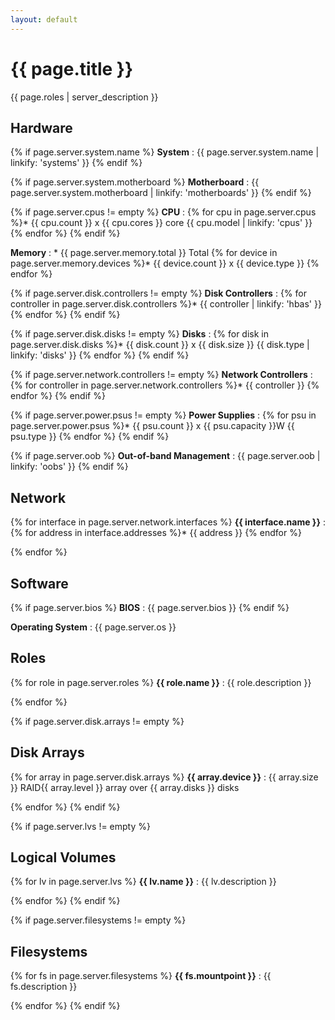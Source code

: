 ```yaml
---
layout: default
---
```


# {{ page.title }}

{{ page.roles | server_description }}

## Hardware

{% if page.server.system.name %}
**System**
: {{ page.server.system.name | linkify: 'systems' }}
{% endif %}

{% if page.server.system.motherboard %}
**Motherboard**
: {{ page.server.system.motherboard | linkify: 'motherboards' }}
{% endif %}

{% if page.server.cpus != empty %}
**CPU**
: {% for cpu in page.server.cpus %}* {{ cpu.count }} x {{ cpu.cores }} core {{ cpu.model | linkify: 'cpus' }}
  {% endfor %}
{% endif %}

**Memory**
: * {{ page.server.memory.total }} Total
  {% for device in page.server.memory.devices %}* {{ device.count }} x {{ device.type }}
  {% endfor %}

{% if page.server.disk.controllers != empty %}
**Disk Controllers**
: {% for controller in page.server.disk.controllers %}* {{ controller | linkify: 'hbas' }}
  {% endfor %}
{% endif %}

{% if page.server.disk.disks != empty %}
**Disks**
: {% for disk in page.server.disk.disks %}* {{ disk.count }} x {{ disk.size }} {{ disk.type | linkify: 'disks' }}
  {% endfor %}
{% endif %}

{% if page.server.network.controllers != empty %}
**Network Controllers**
: {% for controller in page.server.network.controllers %}* {{ controller }}
  {% endfor %}
{% endif %}

{% if page.server.power.psus != empty %}
**Power Supplies**
: {% for psu in page.server.power.psus %}* {{ psu.count }} x {{ psu.capacity }}W {{ psu.type }}
  {% endfor %}
{% endif %}

{% if page.server.oob %}
**Out-of-band Management**
: {{ page.server.oob | linkify: 'oobs' }}
{% endif %}

## Network

{% for interface in page.server.network.interfaces %}
**{{ interface.name }}**
: {% for address in interface.addresses %}* {{ address }}
  {% endfor %}

{% endfor %}

## Software

{% if page.server.bios %}
**BIOS**
: {{ page.server.bios }}
{% endif %}

**Operating System**
: {{ page.server.os }}

## Roles

{% for role in page.server.roles %}
**{{ role.name }}**
: {{ role.description }}

{% endfor %}

{% if page.server.disk.arrays != empty %}
## Disk Arrays
{% for array in page.server.disk.arrays %}
**{{ array.device }}**
: {{ array.size }} RAID{{ array.level }} array over {{ array.disks }} disks

{% endfor %}
{% endif %}

{% if page.server.lvs != empty %}
## Logical Volumes

{% for lv in page.server.lvs %}
**{{ lv.name }}**
: {{ lv.description }}

{% endfor %}
{% endif %}

{% if page.server.filesystems != empty %}
## Filesystems

{% for fs in page.server.filesystems %}
**{{ fs.mountpoint }}**
: {{ fs.description }}

{% endfor %}
{% endif %}
